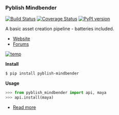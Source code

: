 ### Pyblish Mindbender

[![Build Status](https://travis-ci.org/pyblish/pyblish-mindbender.svg?branch=master)](https://travis-ci.org/pyblish/pyblish-mindbender) [![Coverage Status](https://coveralls.io/repos/github/pyblish/pyblish-mindbender/badge.svg?branch=master)](https://coveralls.io/github/pyblish/pyblish-mindbender?branch=master) [![PyPI version](https://badge.fury.io/py/pyblish-mindbender.svg)](https://pypi.python.org/pypi/pyblish-mindbender)

A basic asset creation pipeline - batteries included.

- [Website](http://pyblish.com/pyblish-mindbender)
- [Forums](http://forums.pyblish.com)

[![temp](https://cloud.githubusercontent.com/assets/2152766/18875905/93263c42-84bf-11e6-8c3f-7e4045d9cd9e.png)](http://pyblish.com/pyblish-mindbender)

**Install**

```bash
$ pip install pyblish-mindbender
```

**Usage**

```python
>>> from pyblish_mindbender import api, maya
>>> api.install(maya)
```

- [Read more](http://pyblish.com/pyblish-mindbender)
